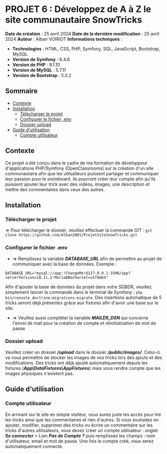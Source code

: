 # PROJET 6 : Développez de A à Z le site communautaire SnowTricks

**Date de création** : 25 avril 2024
**Date de la dernière modification** : 25 avril 2024
**Auteur** : Alban VOIRIOT
**Informations techniques** :

- **Technologies** : HTML, CSS, PHP, Symfony, SQL, JavaScript, Bootstrap, MySQL
- **Version de Symfony** : 6.4.6
- **Version de PHP** : 8.1.10
- **Version de MySQL** : 5.7.11
- **Version de Bootstrap** : 5.0.2

## Sommaire

- [Contexte](#contexte)
- [Installation](#installation)
  - [Télécharger le projet](#télécharger-le-projet)
  - [Configurer le fichier .env](#configurer-le-fichier-env)
  - [Dossier upload](#dossier-upload)
- [Guide d'utilisation](#guide-dutilisation)
  - [Compte utilisateur](#compte-utilisateur)

## Contexte

Ce projet a été conçu dans le cadre de ma formation de développeur d'applications PHP/Symfony (OpenClassrooms) sur la création d'un site communautaire afin que les utilsaiteurs puissent partager et communiquer leur passion pour le snowboard. Ils pourront créer leur compte afin qu'ils puissent ajouter leur trick avec des vidéos, images, une description et mettre des commentaires dans ceux des autres.

## Installation

### Télécharger le projet

=> Pour télécharger le dossier, veuillez effectuer la commande GIT : `git clone https://github.com/Alban2001/ProjetSiteSnowTricks.git`

### Configurer le fichier .env

- => Remplissez la variable **_DATABASE_URL_** afin de permettre au projet de communiquer avec la base de données.
  Exemple :

```
DATABASE_URL="mysql://app:!ChangeMe!@127.0.0.1:3306/app?serverVersion=10.11.2-MariaDB&charset=utf8mb4"
```

Afin d'ajouter la base de données du projet dans votre SGBDR, veuillez simplement lancer la commande dans le terminal de Symfony : `php bin/console doctrine:migrations:migrate`. Des insertions automatique de 5 tricks seront déjà présentes grâce aux fixtures afin d'avoir une base sur le site.

- => Veuillez aussi compléter la variable **_MAILER_DSN_** qui concerne l'envoi de mail pour la création de compte et réinitialisation de mot de passe

### Dossier upload

Veuillez créer un dossier **_/upload_** dans le dossier **_/public/images/_**. Celui-ci va vous permettre de stocker les images de vos tricks lors des ajouts et des modifications. Des tricks ont déjà ajouté automatiquement depuis les fixtures (**_App\DataFixtures\AppFixtures_**) mais vous rendre compte que les images physiques n'existent pas.

## Guide d'utilisation

### Compte utilisateur

En arrivant sur le site en simple visiteur, vous aurez juste les accès pour lire les tricks ainsi que les commentaires et rien d'autres.
Si vous souhaitez en ajouter, modifier, supprimer des tricks ou écrire un commentaire sur les tricks d'autres utilisateurs, vous devez créer un compte utilisateur : onglet **_Se connecter_** > Lien **_Pas de Compte ?_** puis remplissez les champs : nom d'utilisateur, email et mot de passe. Une fois le compte créé, vous serez automatiquement connecté.
